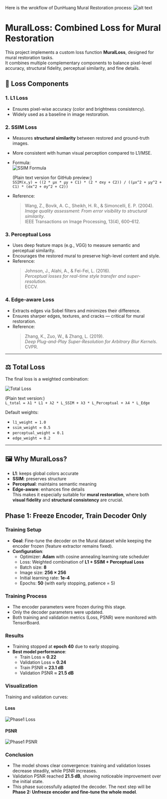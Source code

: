 Here is the wrokflow of DunHuang Mural Restoration process:
![alt text](https://github.com/rili0214/Dunhuang/blob/main/Images/Workflow.png)


# MuralLoss: Combined Loss for Mural Restoration

This project implements a custom loss function **MuralLoss**, designed for mural restoration tasks.  
It combines multiple complementary components to balance pixel-level accuracy, structural fidelity, perceptual similarity, and fine details.

## 📌 Loss Components

### 1. L1 Loss
- Ensures pixel-wise accuracy (color and brightness consistency).  
- Widely used as a baseline in image restoration.  

### 2. SSIM Loss
- Measures **structural similarity** between restored and ground-truth images.  
- More consistent with human visual perception compared to L1/MSE.  
- Formula:  
  ![SSIM Formula](https://latex.codecogs.com/png.latex?SSIM(x,y)=\frac{(2\mu_x\mu_y+C_1)(2\sigma_{xy}+C_2)}{(\mu_x^2+\mu_y^2+C_1)(\sigma_x^2+\sigma_y^2+C_2)})  

  (Plain text version for GitHub preview:)  
  `SSIM(x,y) = ((2 * μx * μy + C1) * (2 * σxy + C2)) / ((μx^2 + μy^2 + C1) * (σx^2 + σy^2 + C2))`


- Reference:  
  > Wang, Z., Bovik, A. C., Sheikh, H. R., & Simoncelli, E. P. (2004).  
  > *Image quality assessment: From error visibility to structural similarity*.  
  > IEEE Transactions on Image Processing, 13(4), 600–612.

### 3. Perceptual Loss
- Uses deep feature maps (e.g., VGG) to measure semantic and perceptual similarity.  
- Encourages the restored mural to preserve high-level content and style.  
- Reference:  
  > Johnson, J., Alahi, A., & Fei-Fei, L. (2016).  
  > *Perceptual losses for real-time style transfer and super-resolution*.  
  > ECCV.

### 4. Edge-aware Loss
- Extracts edges via Sobel filters and minimizes their difference.  
- Ensures sharper edges, textures, and cracks — critical for mural restoration.  
- Reference:  
  > Zhang, K., Zuo, W., & Zhang, L. (2019).  
  > *Deep Plug-and-Play Super-Resolution for Arbitrary Blur Kernels*.  
  > CVPR.

---

## ⚖️ Total Loss

The final loss is a weighted combination:

![Total Loss](https://latex.codecogs.com/png.latex?\mathcal{L}_{total}=\lambda_1\mathcal{L}_{L1}+\lambda_2\mathcal{L}_{SSIM}+\lambda_3\mathcal{L}_{Perceptual}+\lambda_4\mathcal{L}_{Edge})

(Plain text version:)  
`L_total = λ1 * L1 + λ2 * L_SSIM + λ3 * L_Perceptual + λ4 * L_Edge`


Default weights:
- `l1_weight = 1.0`  
- `ssim_weight = 0.5`  
- `perceptual_weight = 0.1`  
- `edge_weight = 0.2`

---

## 🖼️ Why MuralLoss?

- **L1**: keeps global colors accurate  
- **SSIM**: preserves structure  
- **Perceptual**: maintains semantic meaning  
- **Edge-aware**: enhances fine details  
This makes it especially suitable for **mural restoration**, where both **visual fidelity** and **structural consistency** are crucial.

## Phase 1: Freeze Encoder, Train Decoder Only

### Training Setup
- **Goal**: Fine-tune the decoder on the Mural dataset while keeping the encoder frozen (feature extractor remains fixed).
- **Configuration**:
  - Optimizer: **Adam** with cosine annealing learning rate scheduler
  - Loss: Weighted combination of **L1 + SSIM + Perceptual Loss**
  - Batch size: **8**
  - Image size: **256 × 256**
  - Initial learning rate: **1e-4**
  - Epochs: **50** (with early stopping, patience = 5)

### Training Process
- The encoder parameters were frozen during this stage.
- Only the decoder parameters were updated.
- Both training and validation metrics (Loss, PSNR) were monitored with TensorBoard.

### Results
- Training stopped at **epoch 40** due to early stopping.
- **Best model performance**:
  - Train Loss ≈ **0.22**
  - Validation Loss ≈ **0.24**
  - Train PSNR ≈ **23.1 dB**
  - Validation PSNR ≈ **21.5 dB**

### Visualization
Training and validation curves:

#### Loss
![Phase1 Loss](images/phase1_loss.png)

#### PSNR
![Phase1 PSNR](images/phase1_psnr.png)

### Conclusion
- The model shows clear convergence: training and validation losses decrease steadily, while PSNR increases.
- Validation PSNR reached **21.5 dB**, showing noticeable improvement over the initial state.
- This phase successfully adapted the decoder. The next step will be **Phase 2: Unfreeze encoder and fine-tune the whole model**.







